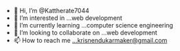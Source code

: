 - 👋 Hi, I’m @Kattherate7044
- 👀 I’m interested in ...web development
- 🌱 I’m currently learning ...computer science engineering
- 💞️ I’m looking to collaborate on ...web development
- 📫 How to reach me ...krisnendukarmaker@gmail.com

<!---
Kattherate7044/Kattherate7044 is a ✨ special ✨ repository because its `README.md` (this file) appears on your GitHub profile.
You can click the Preview link to take a look at your changes.
--->

